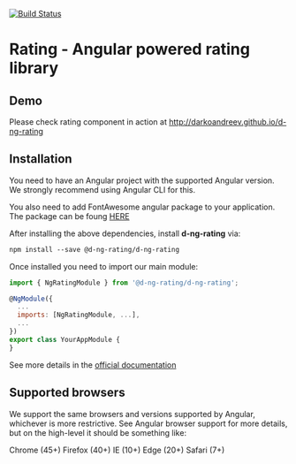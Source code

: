 [![Build Status](https://travis-ci.com/darkoandreev/d-ng-rating.svg?token=dyC7xCjKChVxFuxWSFtn&branch=master)](https://travis-ci.com/darkoandreev/d-ng-rating)

# Rating - Angular powered rating library

## Demo

Please check rating component in action at http://darkoandreev.github.io/d-ng-rating

## Installation

You need to have an Angular project with the supported Angular version. We strongly recommend using Angular CLI for this.

You also need to add FontAwesome angular package to your application. The package can be foung [HERE](https://www.npmjs.com/package/@fortawesome/angular-fontawesome)

After installing the above dependencies, install **d-ng-rating** via:

```html
npm install --save @d-ng-rating/d-ng-rating
```

Once installed you need to import our main module:

```javascript
import { NgRatingModule } from '@d-ng-rating/d-ng-rating';

@NgModule({
  ...
  imports: [NgRatingModule, ...],
  ...
})
export class YourAppModule {
}
```

See more details in the [official documentation](https://github.com/darkoandreev/d-ng-rating/blob/master/projects/d-ng-rating/README.md)

## Supported browsers

We support the same browsers and versions supported by Angular, whichever is more restrictive. See Angular browser support for more details, but on the high-level it should be something like:

Chrome (45+)
Firefox (40+)
IE (10+)
Edge (20+)
Safari (7+)
